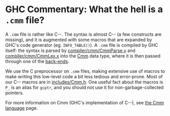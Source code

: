 # GHC Commentary: What the hell is a `.cmm` file?



A `.cmm` file is rather like C--.  The syntax is almost C-- (a few constructs are missing), and it is augmented with some macros that are expanded by GHC's code generator (eg. `INFO_TABLE()`).  A `.cmm` file is compiled by GHC itself: the syntax is parsed by [compiler/cmm/CmmParse.y](/trac/ghc/browser/ghc/compiler/cmm/CmmParse.y) and [compiler/cmm/CmmLex.x](/trac/ghc/browser/ghc/compiler/cmm/CmmLex.x) into the [Cmm](commentary/compiler/cmm-type) data type, where it is then passed through one of the [back-ends](commentary/compiler/backends).



We use the C preprocessor on `.cmm` files, making extensive use of macros to make writing this low-level code a bit less tedious and error-prone.  Most of our C-- macros are in [includes/Cmm.h](/trac/ghc/browser/ghc/includes/Cmm.h). One useful fact about the macros is `P_` is an alias for `gcptr`, and you should not use it for non-garbage-collected pointers.



For more information on Cmm (GHC's implementation of C--), see [the Cmm language](commentary/compiler/cmm-type) page.


